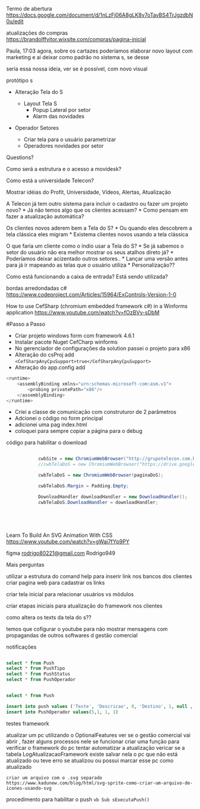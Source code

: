 Termo de abertura
https://docs.google.com/document/d/1nLzFj06A8gLK8v7oTavBS4TrJgzdbN0u/edit

atualizações do compras
https://brandolffvitor.wixsite.com/compras/pagina-inicial


Paula, 17:03
agora, sobre os cartazes poderíamos elaborar novo layout com marketing e ai deixar como padrão no sistema s, se desse


seria essa nossa ideia, ver se é possível, com novo visual

protótipo s

* Alteração Tela do S
    * Layout Tela S
        * Popup Lateral por setor
        * Alarm das novidades

* Operador Setores
    * Criar tela para o usuário parametrizar 
    * Operadores novidades por setor

Questions?

Como será a estrutura e o acesso a movidesk?

Como está a universidade Telecon?

Mostrar idéias do Profit, Universidade, Vídeos, Alertas, Atualização

A Telecon já tem outro sistema para incluir o cadastro ou fazer um projeto novo?
    * Já não temos algo que os clientes acessam?
    * Como pensam em fazer a atualização automática?

Os clientes novos aderem bem a Tela do S? 
    * Ou quando eles descobrem a tela clássica eles migram
    * Existema clientes novos usando a tela clássica 

O que faria um cliente como o índio usar a Tela do S?
    * Se já sabemos o setor do usuário não era melhor mostrar os seus atalhos direto já?
        * Poderíamos deixar acizentado outros setores..
        * Lançar uma versão antes para já ir mapeando as telas que o usuário utiliza
        * Personalização??

Como está funcionando a caixa de entrada? Está sendo utilizada?


bordas arredondadas c#
https://www.codeproject.com/Articles/15964/ExControls-Version-1-0


How to use CefSharp (chromium embedded framework c#) in a Winforms application
https://www.youtube.com/watch?v=fOzBVy-sDbM

#Passo a Passo

* Criar projeto windows form com framework 4.6.1
* Instalar pacote Nuget CefCharp winforms
* No gerenciador de configurações da solution passei o projeto para x86
* Alteração do csProj add `<CefSharpAnyCpuSupport>true</CefSharpAnyCpuSupport>`
* Alteração do app.config add
``` js
<runtime>
    <assemblyBinding xmlns="urn:schemas-microsoft-com:asm.v1">
        <probing privatePath="x86"/>
    </assemblyBinding>
</runtime>
```
* Criei a classe de comunicação com construturor de 2 parâmetros
* Adcionei o código no form principal
* adicionei uma pag index.html
* coloquei para sempre copiar a página para o debug




código para habilitar o download

``` c#

            cwbSite = new ChromiumWebBrowser("http://grupotelecon.com.br/");
            //cwbTelaDoS = new ChromiumWebBrowser("https://drive.google.com/drive/folders/1P_hFANgvAZO1TliU9Henl1G8AVyYSCzT?usp=sharing", null);

            cwbTelaDoS = new ChromiumWebBrowser(paginaDoS);

            cwbTelaDoS.Margin = Padding.Empty;

            DownloadHandler downloadHandler = new DownloadHandler();
            cwbTelaDoS.DownloadHandler = downloadHandler;



            

```
Learn To Build An SVG Animation With CSS
https://www.youtube.com/watch?v=gWai7fYp9PY

figma
rodrigo80221@gmail.com
Rodrigo949



Mais perguntas

utilizar a estrutura do comand help para inserir link nos bancos dos clientes
criar pagina web para cadastrar os links

criar tela inicial para relacionar usuários vs módulos

criar etapas iniciais para atualização do framework nos clientes

como altera os texts da tela do s??

temos que cofigurar o youtube para não mostrar mensagens com propagandas de outros softwares d gestão comercial




notificações
``` sql

select * from Push  
select * from PushTipo 
select * from PushStatus 
select * from PushOperador 


select * from Push 

insert into push values ('Teste', 'Descricao', 0, 'Destino', 1, null , getdate()+100 )
insert into PushOperador values(5,1, 1, 1)

```


testes framework

atualizar um pc utilizando o OptionalFeatures
ver se o gestão comercial vai abrir , fazer alguns processos nele 
se funcionar
    criar uma função para verificar o framework do pc 
    tentar automatizar a atualização 
vericar se a tabela LogAtualizacaoFramework existe
    salvar nela o pc que não está atualizado ou teve erro
    se atualizou ou possui marcar esse pc como atualizado    


    criar um arquivo com o .svg separado
    https://www.kadunew.com/blog/html/svg-sprite-como-criar-um-arquivo-de-icones-usando-svg


    

procedimento para habilitar o push
    ``` vb
    Sub sExecutaPush()
    ```